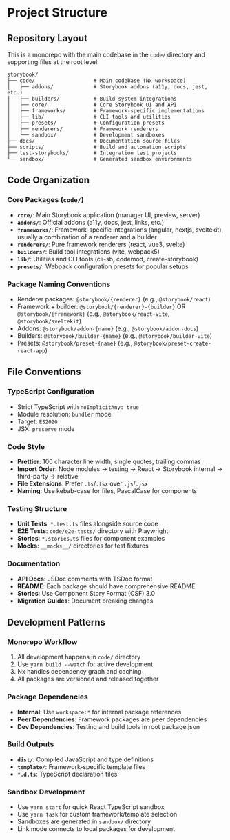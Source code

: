 # Project Structure

## Repository Layout

This is a monorepo with the main codebase in the `code/` directory and supporting files at the root level.

```ascii
storybook/
├── code/                   # Main codebase (Nx workspace)
│   ├── addons/             # Storybook addons (a11y, docs, jest, etc.)
│   ├── builders/           # Build system integrations
│   ├── core/               # Core Storybook UI and API
│   ├── frameworks/         # Framework-specific implementations
│   ├── lib/                # CLI tools and utilities
│   ├── presets/            # Configuration presets
│   ├── renderers/          # Framework renderers
│   └── sandbox/            # Development sandboxes
├── docs/                   # Documentation source files
├── scripts/                # Build and automation scripts
├── test-storybooks/        # Integration test projects
└── sandbox/                # Generated sandbox environments
```

## Code Organization

### Core Packages (`code/`)

- **`core/`**: Main Storybook application (manager UI, preview, server)
- **`addons/`**: Official addons (a11y, docs, jest, links, etc.)
- **`frameworks/`**: Framework-specific integrations (angular, nextjs, sveltekit), usually a combination of a renderer and a builder
- **`renderers/`**: Pure framework renderers (react, vue3, svelte)
- **`builders/`**: Build tool integrations (vite, webpack5)
- **`lib/`**: Utilities and CLI tools (cli-sb, codemod, create-storybook)
- **`presets/`**: Webpack configuration presets for popular setups

### Package Naming Conventions

- Renderer packages: `@storybook/{renderer}` (e.g., `@storybook/react`)
- Framework + builder: `@storybook/{renderer}-{builder}` OR `@storybook/{framework}` (e.g., `@storybook/react-vite`, `@storybook/sveltekit`)
- Addons: `@storybook/addon-{name}` (e.g., `@storybook/addon-docs`)
- Builders: `@storybook/builder-{name}` (e.g., `@storybook/builder-vite`)
- Presets: `@storybook/preset-{name}` (e.g., `@storybook/preset-create-react-app`)

## File Conventions

### TypeScript Configuration

- Strict TypeScript with `noImplicitAny: true`
- Module resolution: `bundler` mode
- Target: `ES2020`
- JSX: `preserve` mode

### Code Style

- **Prettier**: 100 character line width, single quotes, trailing commas
- **Import Order**: Node modules → testing → React → Storybook internal → third-party → relative
- **File Extensions**: Prefer `.ts`/`.tsx` over `.js`/`.jsx`
- **Naming**: Use kebab-case for files, PascalCase for components

### Testing Structure

- **Unit Tests**: `*.test.ts` files alongside source code
- **E2E Tests**: `code/e2e-tests/` directory with Playwright
- **Stories**: `*.stories.ts` files for component examples
- **Mocks**: `__mocks__/` directories for test fixtures

### Documentation

- **API Docs**: JSDoc comments with TSDoc format
- **README**: Each package should have comprehensive README
- **Stories**: Use Component Story Format (CSF) 3.0
- **Migration Guides**: Document breaking changes

## Development Patterns

### Monorepo Workflow

1. All development happens in `code/` directory
2. Use `yarn build --watch` for active development
3. Nx handles dependency graph and caching
4. All packages are versioned and released together

### Package Dependencies

- **Internal**: Use `workspace:*` for internal package references
- **Peer Dependencies**: Framework packages are peer dependencies
- **Dev Dependencies**: Testing and build tools in root package.json

### Build Outputs

- **`dist/`**: Compiled JavaScript and type definitions
- **`template/`**: Framework-specific template files
- **`*.d.ts`**: TypeScript declaration files

### Sandbox Development

- Use `yarn start` for quick React TypeScript sandbox
- Use `yarn task` for custom framework/template selection
- Sandboxes are generated in `sandbox/` directory
- Link mode connects to local packages for development
